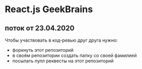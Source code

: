 # React.js GeekBrains

## поток от 23.04.2020

Чтобы участвовать в код-ревью друг друга нужно:

* форкнуть этот репозиторий
* в своём репозитории создать папку со своей фамилией
* посылать пулл реквесты на этот репозиторий
